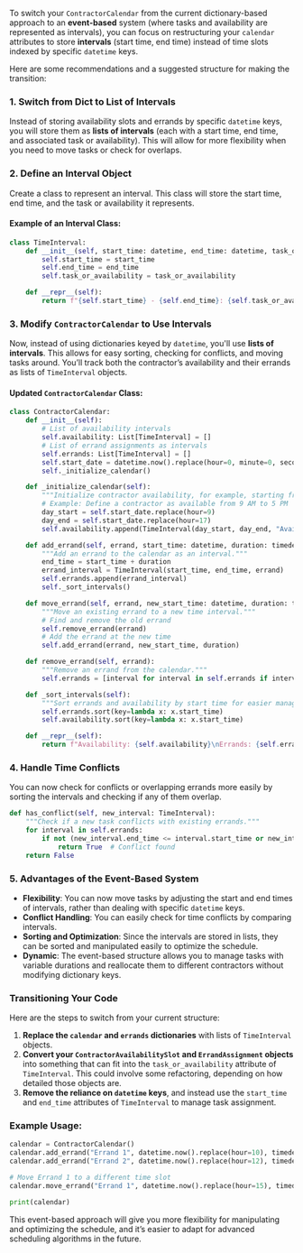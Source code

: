 To switch your `ContractorCalendar` from the current dictionary-based approach to an **event-based** system (where tasks and availability are represented as intervals), you can focus on restructuring your `calendar`
 attributes to store **intervals** (start time, end time) instead of time slots indexed by specific `datetime` keys. 

Here are some recommendations and a suggested structure for making the transition:

### 1. **Switch from Dict to List of Intervals**
Instead of storing availability slots and errands by specific `datetime` keys, you will store them as **lists of intervals** (each with a start time, end time, and associated task or availability). This will allow for more flexibility when you need to move tasks or check for overlaps.

### 2. **Define an Interval Object**
Create a class to represent an interval. This class will store the start time, end time, and the task or availability it represents.

#### Example of an Interval Class:
```python
class TimeInterval:
    def __init__(self, start_time: datetime, end_time: datetime, task_or_availability):
        self.start_time = start_time
        self.end_time = end_time
        self.task_or_availability = task_or_availability

    def __repr__(self):
        return f"{self.start_time} - {self.end_time}: {self.task_or_availability}"
```

### 3. **Modify `ContractorCalendar` to Use Intervals**
Now, instead of using dictionaries keyed by `datetime`, you'll use **lists of intervals**. This allows for easy sorting, checking for conflicts, and moving tasks around. You’ll track both the contractor’s availability and their errands as lists of `TimeInterval` objects.

#### Updated `ContractorCalendar` Class:
```python
class ContractorCalendar:
    def __init__(self):
        # List of availability intervals
        self.availability: List[TimeInterval] = []
        # List of errand assignments as intervals
        self.errands: List[TimeInterval] = []
        self.start_date = datetime.now().replace(hour=0, minute=0, second=0, microsecond=0)
        self._initialize_calendar()

    def _initialize_calendar(self):
        """Initialize contractor availability, for example, starting from the start date."""
        # Example: Define a contractor as available from 9 AM to 5 PM
        day_start = self.start_date.replace(hour=9)
        day_end = self.start_date.replace(hour=17)
        self.availability.append(TimeInterval(day_start, day_end, "Available"))

    def add_errand(self, errand, start_time: datetime, duration: timedelta):
        """Add an errand to the calendar as an interval."""
        end_time = start_time + duration
        errand_interval = TimeInterval(start_time, end_time, errand)
        self.errands.append(errand_interval)
        self._sort_intervals()

    def move_errand(self, errand, new_start_time: datetime, duration: timedelta):
        """Move an existing errand to a new time interval."""
        # Find and remove the old errand
        self.remove_errand(errand)
        # Add the errand at the new time
        self.add_errand(errand, new_start_time, duration)

    def remove_errand(self, errand):
        """Remove an errand from the calendar."""
        self.errands = [interval for interval in self.errands if interval.task_or_availability != errand]

    def _sort_intervals(self):
        """Sort errands and availability by start time for easier management."""
        self.errands.sort(key=lambda x: x.start_time)
        self.availability.sort(key=lambda x: x.start_time)

    def __repr__(self):
        return f"Availability: {self.availability}\nErrands: {self.errands}"
```

### 4. **Handle Time Conflicts**
You can now check for conflicts or overlapping errands more easily by sorting the intervals and checking if any of them overlap.

```python
def has_conflict(self, new_interval: TimeInterval):
    """Check if a new task conflicts with existing errands."""
    for interval in self.errands:
        if not (new_interval.end_time <= interval.start_time or new_interval.start_time >= interval.end_time):
            return True  # Conflict found
    return False
```

### 5. **Advantages of the Event-Based System**
- **Flexibility**: You can now move tasks by adjusting the start and end times of intervals, rather than dealing with specific `datetime` keys.
- **Conflict Handling**: You can easily check for time conflicts by comparing intervals.
- **Sorting and Optimization**: Since the intervals are stored in lists, they can be sorted and manipulated easily to optimize the schedule.
- **Dynamic**: The event-based structure allows you to manage tasks with variable durations and reallocate them to different contractors without modifying dictionary keys.

### Transitioning Your Code
Here are the steps to switch from your current structure:
1. **Replace the `calendar` and `errands` dictionaries** with lists of `TimeInterval` objects.
2. **Convert your `ContractorAvailabilitySlot` and `ErrandAssignment` objects** into something that can fit into the `task_or_availability` attribute of `TimeInterval`. This could involve some refactoring, depending on how detailed those objects are.
3. **Remove the reliance on `datetime` keys**, and instead use the `start_time` and `end_time` attributes of `TimeInterval` to manage task assignment.

### Example Usage:
```python
calendar = ContractorCalendar()
calendar.add_errand("Errand 1", datetime.now().replace(hour=10), timedelta(hours=1))
calendar.add_errand("Errand 2", datetime.now().replace(hour=12), timedelta(hours=2))

# Move Errand 1 to a different time slot
calendar.move_errand("Errand 1", datetime.now().replace(hour=15), timedelta(hours=1))

print(calendar)
```

This event-based approach will give you more flexibility for manipulating and optimizing the schedule, and it’s easier to adapt for advanced scheduling algorithms in the future.